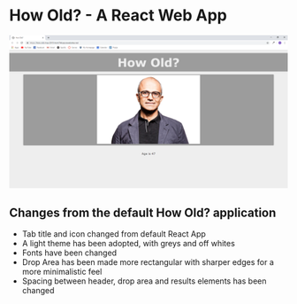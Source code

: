 # How Old? - A React Web App

![alt text](https://github.com/hdnsimpson/how-old/blob/master/how-old-screenshot.png)

## Changes from the default How Old? application
 - Tab title and icon changed from default React App
 - A light theme has been adopted, with greys and off whites
 - Fonts have been changed
 - Drop Area has been made more rectangular with sharper edges for a more minimalistic feel
 - Spacing between header, drop area and results elements has been changed
